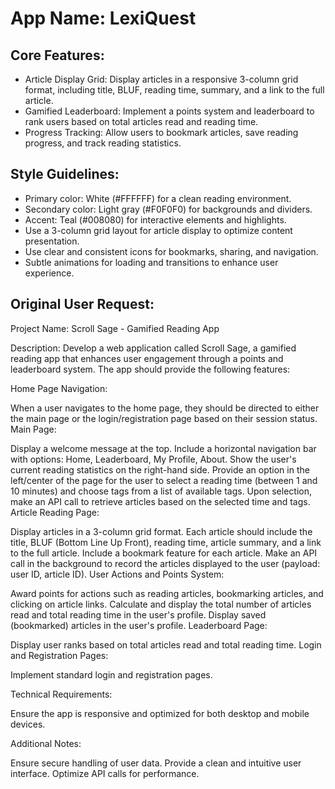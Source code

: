 # **App Name**: LexiQuest

## Core Features:

- Article Display Grid: Display articles in a responsive 3-column grid format, including title, BLUF, reading time, summary, and a link to the full article.
- Gamified Leaderboard: Implement a points system and leaderboard to rank users based on total articles read and reading time.
- Progress Tracking: Allow users to bookmark articles, save reading progress, and track reading statistics.

## Style Guidelines:

- Primary color: White (#FFFFFF) for a clean reading environment.
- Secondary color: Light gray (#F0F0F0) for backgrounds and dividers.
- Accent: Teal (#008080) for interactive elements and highlights.
- Use a 3-column grid layout for article display to optimize content presentation.
- Use clear and consistent icons for bookmarks, sharing, and navigation.
- Subtle animations for loading and transitions to enhance user experience.

## Original User Request:
Project Name: Scroll Sage - Gamified Reading App

Description: Develop a web application called Scroll Sage, a gamified reading app that enhances user engagement through a points and leaderboard system. The app should provide the following features:

Home Page Navigation:

When a user navigates to the home page, they should be directed to either the main page or the login/registration page based on their session status.
Main Page:

Display a welcome message at the top.
Include a horizontal navigation bar with options: Home, Leaderboard, My Profile, About.
Show the user's current reading statistics on the right-hand side.
Provide an option in the left/center of the page for the user to select a reading time (between 1 and 10 minutes) and choose tags from a list of available tags.
Upon selection, make an API call to retrieve articles based on the selected time and tags.
Article Reading Page:

Display articles in a 3-column grid format.
Each article should include the title, BLUF (Bottom Line Up Front), reading time, article summary, and a link to the full article.
Include a bookmark feature for each article.
Make an API call in the background to record the articles displayed to the user (payload: user ID, article ID).
User Actions and Points System:

Award points for actions such as reading articles, bookmarking articles, and clicking on article links.
Calculate and display the total number of articles read and total reading time in the user's profile.
Display saved (bookmarked) articles in the user's profile.
Leaderboard Page:

Display user ranks based on total articles read and total reading time.
Login and Registration Pages:

Implement standard login and registration pages.

Technical Requirements:

Ensure the app is responsive and optimized for both desktop and mobile devices.

Additional Notes:

Ensure secure handling of user data.
Provide a clean and intuitive user interface.
Optimize API calls for performance.
  